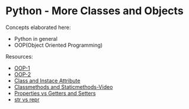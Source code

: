 # Python - More Classes and Objects
Concepts elaborated here:
- Python in general
- OOP(Object Oriented Programming)

Resources:
- [OOP-1](https://python.swaroopch.com/oop.html)
- [OOP-2](https://python-course.eu/oop/object-oriented-programming.php)
- [Class and Instace Attribute](https://python-course.eu/oop/class-instance-attributes.php)
- [Classmethods and Staticmethods-Video](https://www.youtube.com/watch?v=rq8cL2XMM5M)
- [Properties vs Getters and Setters](https://python-course.eu/oop/properties-vs-getters-and-setters.php)
- [str vs repr](https://shipit.dev/posts/python-str-vs-repr.html)
